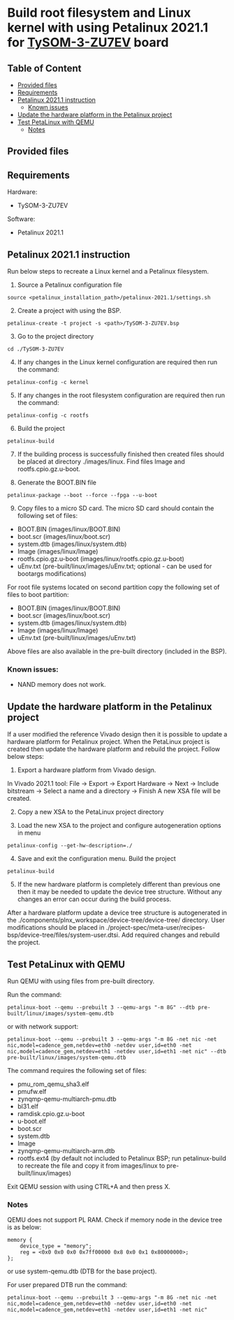 # Build root filesystem and Linux kernel with using Petalinux 2021.1 for [TySOM-3-ZU7EV](https://www.aldec.com/en/products/emulation/tysom_boards/zynq_ultrascale_mpsoc/tysom_3_zu7ev) board

## Table of Content
- [Provided files](#provided_files)
- [Requirements](#requirements)
- [Petalinux 2021.1 instruction](#petalinux_instruction)
	- [Known issues](#known_issues)
- [Update the hardware platform in the Petalinux project](#update_hardware)
- [Test PetaLinux with QEMU](#test_petalinux)
	- [Notes](#test_petalinux_notes)

## Provided files <a name="provided_files"/>

## Requirements <a name="requirements"/>

Hardware: 
- TySOM-3-ZU7EV

Software:
- Petalinux 2021.1

## Petalinux 2021.1 instruction <a name="petalinux_instruction"/>
Run below steps to recreate a Linux kernel and a Petalinux filesystem.

1. Source a Petalinux configuration file

```
source <petalinux_installation_path>/petalinux-2021.1/settings.sh
```

2. Create a project with using the BSP.

```
petalinux-create -t project -s <path>/TySOM-3-ZU7EV.bsp
```

3. Go to the project directory

```
cd ./TySOM-3-ZU7EV
```

4. If any changes in the Linux kernel configuration are required then run the command:

```
petalinux-config -c kernel
```

5. If any changes in the root filesystem configuration are required then run the command:

```
petalinux-config -c rootfs
```

6. Build the project

```
petalinux-build
```

7. If the building process is successfully finished then created files should be placed at directory ./images/linux.
Find files Image and rootfs.cpio.gz.u-boot.

8. Generate the BOOT.BIN file

```
petalinux-package --boot --force --fpga --u-boot
```

9. Copy files to a micro SD card.
The micro SD card should contain the following set of files:
- BOOT.BIN (images/linux/BOOT.BIN)
- boot.scr (images/linux/boot.scr)
- system.dtb (images/linux/system.dtb)
- Image (images/linux/Image)
- rootfs.cpio.gz.u-boot (images/linux/rootfs.cpio.gz.u-boot)
- uEnv.txt (pre-built/linux/images/uEnv.txt; optional - can be used for bootargs modifications)

For root file systems located on second partition copy the following set of files to boot partition:
- BOOT.BIN (images/linux/BOOT.BIN)
- boot.scr (images/linux/boot.scr)
- system.dtb (images/linux/system.dtb)
- Image (images/linux/Image)
- uEnv.txt (pre-built/linux/images/uEnv.txt)

Above files are also available in the pre-built directory (included in the BSP).

### Known issues: <a name="known_issues"/>
- NAND memory does not work.

## Update the hardware platform in the Petalinux project <a name="update_hardware"/>

If a user modified the reference Vivado design then it is possible to update a hardware platform for Petalinux project. When the PetaLinux project is created then update the hardware platform and rebuild the project. Follow below steps:

1. Export a hardware platform from Vivado design.

In Vivado 2021.1 tool: File -> Export -> Export Hardware -> Next -> Include bitstream -> Select a name and a directory -> Finish
A new XSA file will be created.

2. Copy a new XSA to the PetaLinux project directory

3. Load the new XSA to the project and configure autogeneration options in menu

```
petalinux-config --get-hw-description=./
```

4. Save and exit the configuration menu. Build the project

```
petalinux-build
```

5. If the new hardware platform is completely different than previous one then it may be needed to update the device tree structure. Without any changes an error can occur during the build process.

After a hardware platform update a device tree structure is autogenerated in the ./components/plnx_workspace/device-tree/device-tree/ directory.
User modifications should be placed in ./project-spec/meta-user/recipes-bsp/device-tree/files/system-user.dtsi. Add required changes and rebuild the project.

## Test PetaLinux with QEMU <a name="test_petalinux"/>

Run QEMU with using files from pre-built directory.

Run the command:

```
petalinux-boot --qemu --prebuilt 3 --qemu-args "-m 8G" --dtb pre-built/linux/images/system-qemu.dtb
```

or with network support:

```
petalinux-boot --qemu --prebuilt 3 --qemu-args "-m 8G -net nic -net nic,model=cadence_gem,netdev=eth0 -netdev user,id=eth0 -net nic,model=cadence_gem,netdev=eth1 -netdev user,id=eth1 -net nic" --dtb pre-built/linux/images/system-qemu.dtb
```

The command requires the following set of files:
- pmu_rom_qemu_sha3.elf
- pmufw.elf
- zynqmp-qemu-multiarch-pmu.dtb
- bl31.elf
- ramdisk.cpio.gz.u-boot
- u-boot.elf
- boot.scr
- system.dtb
- Image
- zynqmp-qemu-multiarch-arm.dtb
- rootfs.ext4 (by default not included to Petalinux BSP; run petalinux-build to recreate the file and copy it from images/linux to pre-built/linux/images)

Exit QEMU session with using CTRL+A and then press X.

### Notes <a name="test_petalinux_notes"/>

QEMU does not support PL RAM. Check if memory node in the device tree is as below:

```
memory {
	device_type = "memory";
	reg = <0x0 0x0 0x0 0x7ff00000 0x8 0x0 0x1 0x80000000>;
};
```

or use system-qemu.dtb (DTB for the base project).  

For user prepared DTB run the command:

```
petalinux-boot --qemu --prebuilt 3 --qemu-args "-m 8G -net nic -net nic,model=cadence_gem,netdev=eth0 -netdev user,id=eth0 -net nic,model=cadence_gem,netdev=eth1 -netdev user,id=eth1 -net nic"
```
